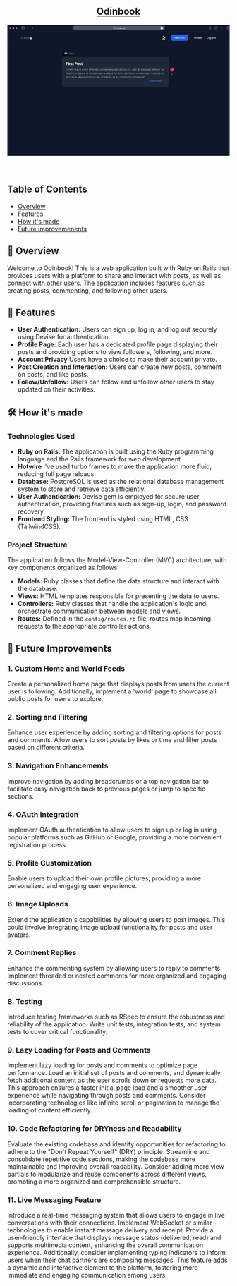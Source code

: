 <h2 align="center"><u>Odinbook</u></h2>

![odinbook preview](app/assets/images/odinbookpreviewV1.gif)

<p align="center">
<br>
</p>


## Table of Contents
+ [Overview](#overview)
+ [Features](#features)
+ [How it's made](#how_its_made)
+ [Future improvemenents](#future_improvements)


## 📖 Overview <a name = "overview"></a>

Welcome to Odinbook! This is a web application built with Ruby on Rails that provides users with a platform to share and interact with posts, as well as connect with other users. The application includes features such as creating posts, commenting, and following other users.


## 🚀 Features <a name = "features"></a>

- **User Authentication:** Users can sign up, log in, and log out securely using Devise for authentication.
- **Profile Page:** Each user has a dedicated profile page displaying their posts and providing options to view followers, following, and more.
- **Account Privacy** Users have a choice to make their account private.
- **Post Creation and Interaction:** Users can create new posts, comment on posts, and like posts.
- **Follow/Unfollow:** Users can follow and unfollow other users to stay updated on their activities.


## 🛠️ How it's made <a name = "how_its_made"></a>

### Technologies Used

- **Ruby on Rails:** The application is built using the Ruby programming language and the Rails framework for web development
- **Hotwire** I've used turbo frames to make the application more fluid, reducing full page reloads.
- **Database:** PostgreSQL is used as the relational database management system to store and retrieve data efficiently.
- **User Authentication:** Devise gem is employed for secure user authentication, providing features such as sign-up, login, and password recovery.
- **Frontend Styling:** The frontend is styled using HTML, CSS (TailwindCSS).

### Project Structure

The application follows the Model-View-Controller (MVC) architecture, with key components organized as follows:

- **Models:** Ruby classes that define the data structure and interact with the database.
- **Views:** HTML templates responsible for presenting the data to users.
- **Controllers:** Ruby classes that handle the application's logic and orchestrate communication between models and views.
- **Routes:** Defined in the ```config/routes.rb``` file, routes map incoming requests to the appropriate controller actions.


## 🚧 Future Improvements <a name = "future_improvements"></a>

### 1. Custom Home and World Feeds

Create a personalized home page that displays posts from users the current user is following. Additionally, implement a 'world' page to showcase all public posts for users to explore.

### 2. Sorting and Filtering

Enhance user experience by adding sorting and filtering options for posts and comments. Allow users to sort posts by likes or time and filter posts based on different criteria.

### 3. Navigation Enhancements

Improve navigation by adding breadcrumbs or a top navigation bar to facilitate easy navigation back to previous pages or jump to specific sections.

### 4. OAuth Integration

Implement OAuth authentication to allow users to sign up or log in using popular platforms such as GitHub or Google, providing a more convenient registration process.

### 5. Profile Customization

Enable users to upload their own profile pictures, providing a more personalized and engaging user experience.

### 6. Image Uploads

Extend the application's capabilities by allowing users to post images. This could involve integrating image upload functionality for posts and user avatars.

### 7. Comment Replies

Enhance the commenting system by allowing users to reply to comments. Implement threaded or nested comments for more organized and engaging discussions.

### 8. Testing

Introduce testing frameworks such as RSpec to ensure the robustness and reliability of the application. Write unit tests, integration tests, and system tests to cover critical functionality.

### 9. Lazy Loading for Posts and Comments

Implement lazy loading for posts and comments to optimize page performance. Load an initial set of posts and comments, and dynamically fetch additional content as the user scrolls down or requests more data. This approach ensures a faster initial page load and a smoother user experience while navigating through posts and comments. Consider incorporating technologies like infinite scroll or pagination to manage the loading of content efficiently.

### 10. Code Refactoring for DRYness and Readability

Evaluate the existing codebase and identify opportunities for refactoring to adhere to the "Don't Repeat Yourself" (DRY) principle. Streamline and consolidate repetitive code sections, making the codebase more maintainable and improving overall readability. Consider adding more view partials to modularize and reuse components across different views, promoting a more organized and comprehensible structure.


### 11. Live Messaging Feature

Introduce a real-time messaging system that allows users to engage in live conversations with their connections. Implement WebSocket or similar technologies to enable instant message delivery and receipt. Provide a user-friendly interface that displays message status (delivered, read) and supports multimedia content, enhancing the overall communication experience. Additionally, consider implementing typing indicators to inform users when their chat partners are composing messages. This feature adds a dynamic and interactive element to the platform, fostering more immediate and engaging communication among users.